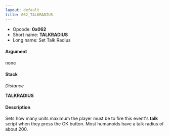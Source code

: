 ```yaml
---
layout: default
title: 062_TALKRADIUS
---
```


-   Opcode: **0x062**
-   Short name: **TALKRADIUS**
-   Long name: Set Talk Radius

#### Argument

none

#### Stack

  
*Distance*

**TALKRADIUS**

#### Description

Sets how many units maximum the player must be to fire this event's **talk** script when they press the OK button. Most humanoids have a talk radius of about 200.
